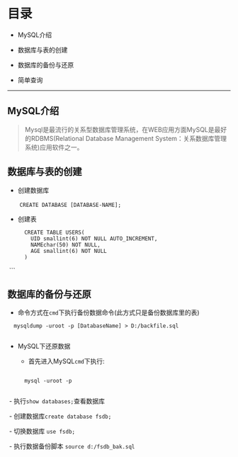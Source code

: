 # 目录

- MySQL介绍

- 数据库与表的创建

- 数据库的备份与还原

- 简单查询

---

## MySQL介绍
  
> Mysql是最流行的关系型数据库管理系统，在WEB应用方面MySQL是最好的RDBMS(Relational Database Management System：关系数据库管理系统)应用软件之一。

## 数据库与表的创建

- 创建数据库

    
    ```
      CREATE DATABASE [DATABASE-NAME];
    ```
    
- 创建表

  ```
    CREATE TABLE USERS(
      UID smallint(6) NOT NULL AUTO_INCREMENT,
      NAMEchar(50) NOT NULL,
      AGE smallint(6) NOT NULL
    ) 
  ```
## 数据库的备份与还原

- 命令方式在`cmd`下执行备份数据命令(此方式只是备份数据库里的表)

```
  mysqldump -uroot -p [DatabaseName] > D:/backfile.sql
  
```
- MySQL下还原数据

  - 首先进入MySQL`cmd`下执行:
 
  ```
 
    mysql -uroot -p
 
  ```
  
  - 执行`show databases;`查看数据库
  
  - 创建数据库`create database fsdb;`
  
  - 切换数据库 `use fsdb;`
  
  - 执行数据备份脚本 `source d:/fsdb_bak.sql`
 
